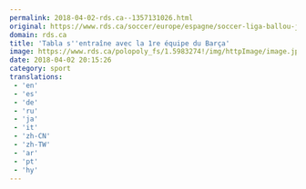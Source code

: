 ```yaml
---
permalink: 2018-04-02-rds.ca--1357131026.html
original: https://www.rds.ca/soccer/europe/espagne/soccer-liga-ballou-jean-yves-tabla-a-participe-a-l-entrainement-du-fc-barcelone-1.6023782?localLinksEnabled=false
domain: rds.ca
title: 'Tabla s''entraîne avec la 1re équipe du Barça'
image: https://www.rds.ca/polopoly_fs/1.5983274!/img/httpImage/image.jpg_gen/derivatives/details-xhdpi/image.jpg
date: 2018-04-02 20:15:26
category: sport
translations: 
 - 'en'
 - 'es'
 - 'de'
 - 'ru'
 - 'ja'
 - 'it'
 - 'zh-CN'
 - 'zh-TW'
 - 'ar'
 - 'pt'
 - 'hy'
---
```


